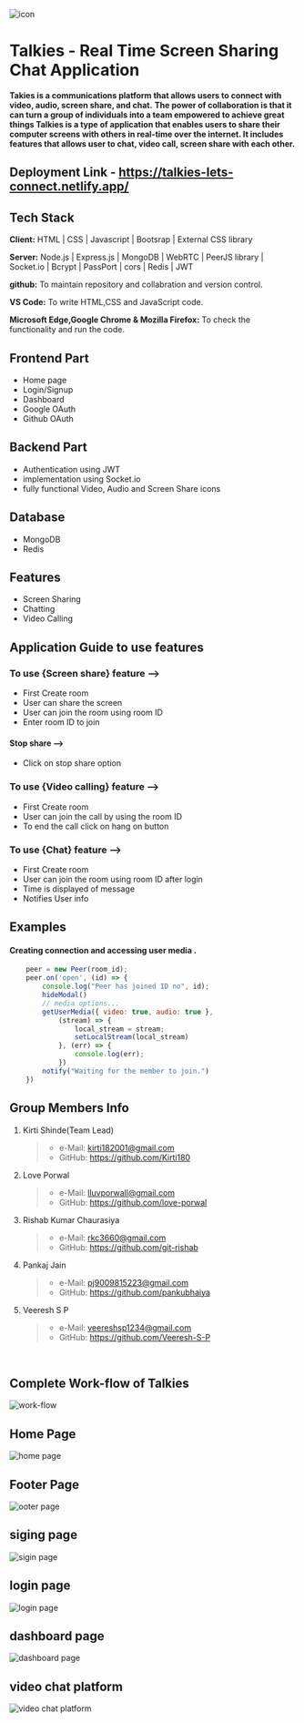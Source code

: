 ![icon](https://user-images.githubusercontent.com/112820391/229345379-104d7a8e-6fb3-4c47-b760-8a6acf5f3d97.png)

# Talkies - Real Time Screen Sharing  Chat Application

**Takies is a communications platform that allows users to connect with video, audio, screen share, and chat.**
**The power of collaboration is that it can turn a group of individuals into a team empowered to achieve great things
Talkies is a type of application that enables users to share their computer screens with others in real-time over the internet. 
It includes features that allows user to chat, video call, screen share with each other.**

## Deployment Link - https://talkies-lets-connect.netlify.app/

## Tech Stack

**Client:** HTML | CSS | Javascript | Bootsrap | External CSS library

**Server:** Node.js | Express.js | MongoDB | WebRTC | PeerJS library | Socket.io | Bcrypt | PassPort | cors | Redis | JWT

**github:** To maintain repository and collabration and version control.

**VS Code:** To write HTML,CSS and JavaScript code.

**Microsoft Edge,Google Chrome & Mozilla Firefox:** To check the functionality and run the code.

## Frontend Part

- Home page
- Login/Signup
- Dashboard
- Google OAuth 
- Github OAuth

## Backend Part
- Authentication using JWT
- implementation using Socket.io
- fully functional Video, Audio and Screen Share icons

## Database  
 - MongoDB
 - Redis

## Features 
 -  Screen Sharing 
 -  Chatting 
 -  Video Calling

 ## Application Guide to use features

 ### To use {Screen share} feature -->
-  First Create room 
-  User can share the screen
-  User can join the room using room ID
-  Enter room ID to join 

#### Stop share -->
- Click on stop share option 

### To use {Video calling} feature -->
-  First Create room 
-  User can join the call by using the room ID
-  To end the call click on hang on button

### To use {Chat} feature -->
-  First Create room
-  User can join the room using room ID after login
-  Time is displayed of message
-  Notifies User info


## Examples
 #### Creating connection and accessing user media .
```javascript
    peer = new Peer(room_id);
    peer.on('open', (id) => {
        console.log("Peer has joined ID no", id);
        hideModal()
        // media options...
        getUserMedia({ video: true, audio: true },
            (stream) => {
                local_stream = stream;
                setLocalStream(local_stream)
            }, (err) => {
                console.log(err);
            })
        notify("Waiting for the member to join.")
    })
```

## Group Members Info

1. Kirti Shinde(Team Lead)
   >    - e-Mail: kirti182001@gmail.com
   >    - GitHub: https://github.com/Kirti180


2. Love Porwal
   >    - e-Mail: lluvporwall@gmail.com
   >    - GitHub: https://github.com/love-porwal 


3. Rishab Kumar Chaurasiya
   >    - e-Mail: rkc3660@gmail.com
   >    - GitHub: https://github.com/git-rishab


4. Pankaj Jain
   >    - e-Mail: pj9009815223@gmail.com
   >    - GitHub: https://github.com/pankubhaiya 


5. Veeresh S P
   >    - e-Mail: veereshsp1234@gmail.com
   >    - GitHub: https://github.com/Veeresh-S-P 

<br>

## Complete Work-flow of Talkies

![work-flow](https://user-images.githubusercontent.com/115463536/229331910-ba9200c8-7d65-4c98-b4a1-3f921088107b.jpg)

## Home Page
![home page](https://user-images.githubusercontent.com/112820391/229371183-24ec49f9-2dc6-41e5-bb21-0f340f8dec72.PNG)
## Footer Page
![ooter page](https://user-images.githubusercontent.com/112820391/229371197-2fe56e7e-ff79-46ce-bccd-ad6c84c10ab7.PNG)
## siging page
![sigin page](https://user-images.githubusercontent.com/112820391/229371204-bb79974c-4d59-42a5-824c-49f884a4d860.PNG)
## login page
![login page](https://user-images.githubusercontent.com/112820391/229371208-37d675ae-2f72-4b28-9951-3de7c3044118.PNG)
## dashboard page
![dashboard page](https://user-images.githubusercontent.com/112820391/229371233-bea4c2b8-75d7-4b2b-b6e1-e95bc52a4093.PNG)
## video chat platform
![video chat platform](https://user-images.githubusercontent.com/112820391/229371247-f2d3b3a3-7dff-40cb-9c2e-6770234979d1.PNG)

